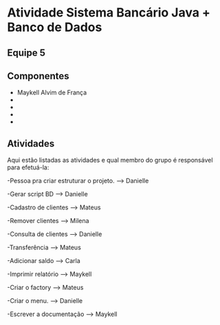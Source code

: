 # Atividade Sistema Bancário Java + Banco de Dados

## Equipe 5

## Componentes

- Maykell Alvim de França
-
-
-
-


## Atividades

Aqui estão listadas as atividades e qual membro do grupo é responsável para efetuá-la:

-Pessoa pra criar estruturar o projeto. --> Danielle


-Gerar script BD --> Danielle


-Cadastro de clientes --> Mateus


-Remover clientes --> Milena


-Consulta de clientes --> Danielle


-Transferência --> Mateus


-Adicionar saldo -->  Carla


-Imprimir relatório --> Maykell

-Criar o factory --> Mateus


-Criar o menu. --> Danielle

-Escrever a documentação --> Maykell 
